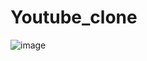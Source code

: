 # Youtube_clone
![image](https://github.com/Ankit200213/Youtube_clone/assets/89680173/f7152ea2-230e-41b2-b5e3-f0c772bc7caa)
